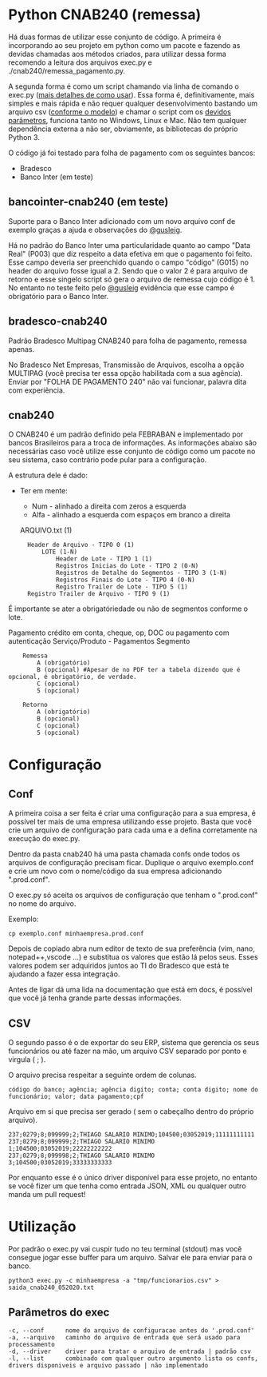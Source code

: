 
# Python CNAB240 (remessa)
Há duas formas de utilizar esse conjunto de código. A primeira é incorporando ao seu projeto em python como um pacote e fazendo as devidas chamadas aos métodos criados, para utilizar dessa forma recomendo a leitura dos arquivos exec.py e ./cnab240/remessa_pagamento.py. 

A segunda forma é como um script chamando via linha de comando o exec.py ([mais detalhes de como usar](#utilização)). Essa forma é, definitivamente, mais simples e mais rápida e não requer qualquer desenvolvimento bastando um arquivo csv ([conforme o modelo](#csv)) e chamar o script com os [devidos parâmetros](#Utilização), funciona tanto no Windows, Linux e Mac. Não tem qualquer dependência externa a não ser, obviamente, as bibliotecas do próprio Python 3.

O código já foi testado para folha de pagamento com os seguintes bancos:
- Bradesco
- Banco Inter (em teste)

## bancointer-cnab240 (em teste)
Suporte para o Banco Inter adicionado com um novo arquivo conf de exemplo graças a ajuda e observações do [@gusleig](https://github.com/gusleig).

Há no padrão do Banco Inter uma particularidade quanto ao campo "Data Real" (P003) que diz respeito a data efetiva em que o pagamento foi feito. Esse campo deveria ser preenchido quando o campo "código" (G015) no header do arquivo fosse igual a 2. Sendo que o valor 2 é para arquivo de retorno e esse singelo script só gera o arquivo de remessa cujo código é 1. No entanto no teste feito pelo [@gusleig](https://github.com/gusleig) evidência que esse campo é obrigatório para o Banco Inter. 


## bradesco-cnab240
Padrão Bradesco Multipag CNAB240 para folha de pagamento, remessa apenas.

No Bradesco Net Empresas, Transmissão de Arquivos, escolha a opção MULTIPAG (você precisa ter essa opção habilitada com a sua agência). Enviar por "FOLHA DE PAGAMENTO 240" não vai funcionar, palavra dita com experiência.

## cnab240

O CNAB240 é um padrão definido pela FEBRABAN e implementado por bancos Brasileiros para a troca de informações. As informações abaixo são necessárias caso você utilize esse conjunto de código como um pacote no seu sistema, caso contrário pode pular para a configuração.

A estrutura dele é dado:

* Ter em mente:
    * Num  - alinhado a direita com zeros a esquerda
    * Alfa - alinhado a esquerda com espaços em branco a direita


    ARQUIVO.txt (1)

        Header de Arquivo - TIPO 0 (1)
            LOTE (1-N)
                Header de Lote - TIPO 1 (1)
                Registros Inicias do Lote - TIPO 2 (0-N)
                Registros de Detalhe do Segmentos - TIPO 3 (1-N)
                Registros Finais do Lote - TIPO 4 (0-N)
                Registro Trailer de Lote - TIPO 5 (1)      
        Registro Trailer de Arquivo - TIPO 9 (1)


É importante se ater a obrigatóriedade ou não de segmentos conforme o lote.

Pagamento crédito em conta, cheque, op, DOC ou pagamento com autenticação
    Serviço/Produto - Pagamentos
    Segmento

        Remessa
            A (obrigatório)
            B (opcional) #Apesar de no PDF ter a tabela dizendo que é opcional, é obrigatório, de verdade.
            C (opcional)
            5 (opcional)
        
        Retorno
            A (obrigatório)
            B (opcional)
            C (opcional)
            5 (opcional)

# Configuração

## Conf
A primeira coisa a ser feita é criar uma configuração para a sua empresa, é possível ter mais de uma empresa utilizando esse projeto. Basta que você crie um arquivo de configuração para cada uma e a defina corretamente na execução do exec.py.

Dentro da pasta cnab240 há uma pasta chamada confs onde todos os arquivos de configuração precisam ficar. Duplique o arquivo exemplo.conf e crie um novo com o nome/código da sua empresa adicionando ".prod.conf".

O exec.py só aceita os arquivos de configuração que tenham o ".prod.conf" no nome do arquivo. 

Exemplo:
```shell
cp exemplo.conf minhaempresa.prod.conf
```

Depois de copiado abra num editor de texto de sua preferência (vim, nano, notepad++,vscode ...) e substitua os valores que estão lá pelos seus. Esses valores podem ser adquiridos juntos ao TI do Bradesco que está te ajudando a fazer essa integração.

Antes de ligar dá uma lida na documentação que está em docs, é possível que você já tenha grande parte dessas informações.

## CSV

O segundo passo é o de exportar do seu ERP, sistema que gerencia os seus funcionários ou até fazer na mão, um arquivo CSV separado por ponto e virgula ( ; ).

O arquivo precisa respeitar a seguinte ordem de colunas.

```csv
código do banco; agência; agência digito; conta; conta digito; nome do funcionário; valor; data pagamento;cpf
```
Arquivo em si que precisa ser gerado ( sem o cabeçalho dentro do próprio arquivo).

```csv
237;0279;8;099999;2;THIAGO SALARIO MINIMO;104500;03052019;11111111111
237;0279;8;099999;2;THIAGO SALARIO MINIMO 1;104500;03052019;22222222222
237;0279;8;099998;2;THIAGO SALARIO MINIMO 3;104500;03052019;33333333333
```

Por enquanto esse é o único driver disponível para esse projeto, no entanto se você fizer um que tenha como entrada JSON, XML ou qualquer outro manda um pull request!

# Utilização
Por padrão o exec.py vai cuspir tudo no teu terminal (stdout) mas você consegue jogar esse buffer para um arquivo. Salvar ele para enviar para o banco.

```shell
python3 exec.py -c minhaempresa -a "tmp/funcionarios.csv" > saida_cnab240_052020.txt
````

## Parâmetros do exec
    -c, --conf      nome do arquivo de configuracao antes do '.prod.conf'
    -a, --arquivo   caminho do arquivo de entrada que será usado para processamento
    -d, --driver    driver para tratar o arquivo de entrada | padrão csv
    -l, --list      combinado com qualquer outro argumento lista os confs, drivers disponiveis e arquivo passado | não implementado
